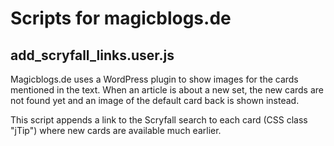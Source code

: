 # Scripts for magicblogs.de

## add_scryfall_links.user.js

Magicblogs.de uses a WordPress plugin to show images for the cards mentioned in the text.
When an article is about a new set, the new cards are not found yet and an image of the default card back is shown
instead.

This script appends a link to the Scryfall search to each card (CSS class "jTip") where new cards are available much
earlier.
